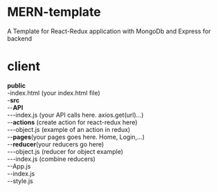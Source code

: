 # MERN-template
A Template for React-Redux application with MongoDb and Express for backend

# client
**public**<br/>
-index.html (your index.html file)<br/>
-**src**<br/>
--**API**<br/>
---index.js (your API calls here. axios.get(url)...)<br/>
--**actions** (create action for react-redux here)<br/>
---object.js (example of an action in redux)<br/>
--**pages**(your pages goes here. Home, Login,...)<br/>
--**reducer**(your reducers go here)<br/>
---object.js (reducer for object example)<br/>
---index.js (combine reducers)<br/>
--App.js<br/>
--index.js<br/>
--style.js<br/>



